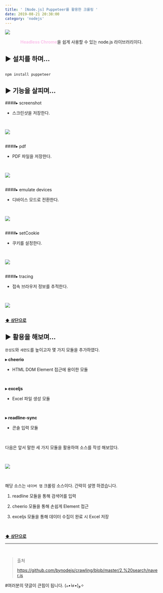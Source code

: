 ```yaml
---
title: ' [Node.js] Puppeteer를 활용한 크롤링 '
date: 2019-08-21 20:38:00
category: 'nodejs'
---
```


![](../../../assets/nodejs/puppeteer/nodejs.puppeteer.0.png)
  
<center><strong style="color:#fbc2eb">Headless Chrome</strong>을 쉽게 사용할 수 있는 node.js 라이브러리이다.</center>

## **▶︎ 설치를 하며...**
```js

npm install puppeteer

```

## **▶︎ 기능을 살피며...**

####▸ screenshot
*   스크린샷을 저장한다.

<br />

![](../../../assets/nodejs/puppeteer/nodejs.puppeteer.1.png)
<br /><br />

####▸ pdf
*   PDF 파일을 저장한다.

<br />

![](../../../assets/nodejs/puppeteer/nodejs.puppeteer.2.png)
<br /><br />

####▸ emulate devices
*   디바이스 모드로 전환한다.

<br />

![](../../../assets/nodejs/puppeteer/nodejs.puppeteer.3.png)
<br /><br />

####▸ setCookie
*   쿠키를 설정한다.

<br />

![](../../../assets/nodejs/puppeteer/nodejs.puppeteer.4.png)
<br /><br />

####▸ tracing
*   접속 브라우저 정보를 추적한다.

<br />  

![](../../../assets/nodejs/puppeteer/nodejs.puppeteer.5.png)
<br /><br />

**[⬆ 상단으로](#︎-기능을-살피며)**

## **▶︎ 활용을 해보며...**

`완성도`와 `세련도`를 높이고자 몇 가지 모듈을 추가하였다.

**▸ cheerio**
-   HTML DOM Element 접근에 용이한 모듈

<br />

**▸ exceljs**
-   Excel 파일 생성 모듈

<br />

**▸ readline-sync**
-   콘솔 입력 모듈

<br />

다음은 앞서 말한 세 가지 모듈을 활용하여 소스를 작성 해보았다.

<br />

![](../../../assets/nodejs/puppeteer/nodejs.puppeteer.6.png)

<br />

해당 소스는 `네이버 맵` 크롤링 소스이다. 간략히 설명 하겠습니다.

1. readline 모듈을 통해 검색어를 입력

2. cheerio 모듈을 통해 손쉽게 Element 접근

3. exceljs 모듈을 통해 데이터 수집이 완료 시 Excel 저장

<br />

**[⬆ 상단으로](#︎-활용을-해보며)**

---

<br />

> 출처
>
> <a href="https://github.com/bynodejs/crawling/blob/master/2.%20search/naver.js" target="_blank">https://github.com/bynodejs/crawling/blob/master/2.%20search/naver.js</a>

#여러분의 댓글이 큰힘이 됩니다. (๑•̀ㅂ•́)و✧
